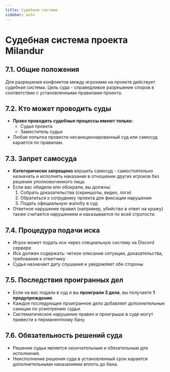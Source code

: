 ```yaml
---
title: Судебная система
sidebar: auto
---
```


# Судебная система проекта Milandur

## 7.1. Общие положения

Для разрешения конфликтов между игроками на проекте действует судебная система. Цель суда - справедливое разрешение споров в соответствии с установленными правилами проекта.

## 7.2. Кто может проводить суды

*   **Право проводить судебные процессы имеют только:**
    *   Судья проекта
    *   Заместитель судьи
*   Любая попытка провести несанкционированный суд или самосуд карается по правилам.

## 7.3. Запрет самосуда

*   **Категорически запрещено** вершить самосуд - самостоятельно назначать и исполнять наказания в отношении других игроков без решения уполномоченного лица.
*   Если вас обидели или обокрали, вы должны:
    1.  Собрать доказательства (скриншоты, видео, логи)
    2.  Обратиться к сотруднику проекта для фиксации нарушения
    3.  Подать официальную жалобу в суд
*   Ответное нарушение правил (например, убийство в ответ на кражу) также считается нарушением и наказывается по всей строгости.

## 7.4. Процедура подачи иска

*   Игрок может подать иск через специальную систему на Discord сервере
*   Иск должен содержать: четкое описание ситуации, доказательства, требования к ответчику
*   Судья назначает дату слушания и уведомляет обе стороны

## 7.5. Последствия проигранных дел

*   Если на вас подали в суд и вы **проиграли 3 дела**, вы получаете **1 предупреждение**.
*   Каждое последующее проигранное дело добавляет дополнительные санкции по усмотрению судьи.
*   Систематическое нарушение правил и проигрыши в суде могут привести к перманентному бану.

## 7.6. Обязательность решений суда

*   Решение судьи является окончательным и обязательным для исполнения.
*   Неисполнение решения суда в установленный срок карается дополнительными наказаниями вплоть до бана.